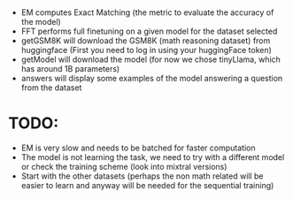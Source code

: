 # 

* EM computes Exact Matching (the metric to evaluate the accuracy of the model)
* FFT performs full finetuning on a given model for the dataset selected
* getGSM8K will download the GSM8K (math reasoning dataset) from huggingface (First you need to log in using your huggingFace token)
* getModel will download the model (for now we chose tinyLlama, which has around 1B parameters)
* answers will display some examples of the model answering a question from the dataset 

# TODO:
* EM is very slow and needs to be batched for faster computation
* The model is not learning the task, we need to try with a different model or check the training scheme (look into mixtral versions)
* Start with the other datasets (perhaps the non math related will be easier to learn and anyway will be needed for the sequential training)
